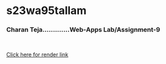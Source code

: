 # s23wa95tallam

### Charan Teja.............Web-Apps Lab/Assignment-9

<br>

[Click here for render link](https://s23wa95tallam.onrender.com)